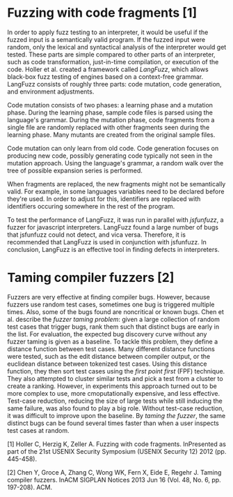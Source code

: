 # Fuzzing with code fragments [1]

In order to apply fuzz testing to an interpreter, it would be useful if the fuzzed input is a semantically valid program.
If the fuzzed input were random, only the lexical and syntactical analysis of the interpreter would get tested.
These parts are simple compared to other parts of an interpreter, such as code transformation, just-in-time compilation, or execution of the code.
Holler et al. created a framework called *LangFuzz*, which allows black-box fuzz testing of engines based on a context-free grammar.
LangFuzz consists of roughly three parts: code mutation, code generation, and environment adjustments.

Code mutation consists of two phases: a learning phase and a mutation phase.
During the learning phase, sample code files is parsed using the language's grammar.
During the mutation phase, code fragments from a single file are randomly replaced with other fragments seen during the learning phase.
Many mutants are created from the original sample files.

Code mutation can only learn from old code.
Code generation focuses on producing new code, possibly generating code typically not seen in the mutation approach.
Using the language's grammar, a random walk over the tree of possible expansion series is performed.

When fragments are replaced, the new fragments might not be semantically valid.
For example, in some languages variables need to be declared before they're used.
In order to adjust for this, identifiers are replaced with identifiers occuring somewhere in the rest of the program.

To test the performance of LangFuzz, it was run in parallel with *jsfunfuzz*, a fuzzer for javascript interpreters.
LangFuzz found a large number of bugs that jsfunfuzz could not detect, and vica versa.
Therefore, it is recommended that LangFuzz is used in conjunction with jsfunfuzz.
In conclusion, LangFuzz is an effective tool in finding defects in interpreters.

# Taming compiler fuzzers [2]

Fuzzers are very effective at finding compiler bugs.
However, because fuzzers use random test cases, sometimes one bug is triggered multiple times.
Also, some of the bugs found are noncritical or known bugs.
Chen et al. describe the *fuzzer taming problem*: given a large collection of random test cases that trigger bugs, rank them such that distinct bugs are early in the list.
For evaluation, the expected bug discovery curve without any fuzzer taming is given as a baseline.
To tackle this problem, they define a distance function between test cases.
Many different distance functions were tested, such as the edit distance between compiler output, or the euclidean distance between tokenized test cases.
Using this distance function, they then sort test cases using the *first point first* (FPF) technique.
They also attempted to cluster similar tests and pick a test from a cluster to create a ranking.
However, in experiments this approach turned out to be more complex to use, more cmoputationally expensive, and less effective.
Test-case reduction, reducing the size of large tests while still inducing the same failure, was also found to play a big role.
Without test-case reduction, it was difficult to improve upon the baseline.
By *taming the fuzzer*, the same distinct bugs can be found several times faster than when a user inspects test cases at random.

[1] Holler C, Herzig K, Zeller A. Fuzzing with code fragments. InPresented as part of the 21st USENIX Security Symposium (USENIX Security 12) 2012 (pp. 445-458). 

[2] Chen Y, Groce A, Zhang C, Wong WK, Fern X, Eide E, Regehr J. Taming compiler fuzzers. InACM SIGPLAN Notices 2013 Jun 16 (Vol. 48, No. 6, pp. 197-208). ACM.
